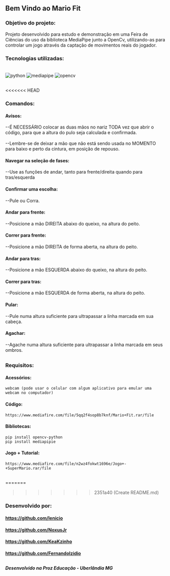 ## Bem Vindo ao Mario Fit

### Objetivo do projeto:

Projeto desenvolvido para estudo e demonstração em uma Feira de Ciências do uso da biblioteca MediaPipe junto a OpenCv, utilizando-as para controlar um jogo através da captação de movimentos reais do jogador.

### Tecnologias utilizadas:

<div style="display: inline_block"><br/> 
    <img align="center" alt="python" src="https://img.shields.io/badge/Python-14354C?style=for-the-badge&logo=python&logoColor=white"/>
    <img align="center" alt="mediapipe" src="https://img.shields.io/badge/Media Pipe-05C?style=for-the-badge&logo=python&logoColor=white"/>
    <img align="center" alt="opencv" src="https://img.shields.io/badge/OpenCv-19C?style=for-the-badge&logo=python&logoColor=white"/>

</div>

##

<<<<<<< HEAD

### Comandos:

#### Avisos:

--É NECESSÁRIO colocar as duas mãos no nariz TODA vez que abrir o código, para que a altura do pulo seja calculada e confirmada.
<br>
<br>
--Lembre-se de deixar a mão que não está sendo usada no MOMENTO para baixo e perto da cintura, em posição de repouso.

#### Navegar na seleção de fases:

--Use as funções de andar, tanto para frente/direita quando para tras/esquerda

#### Confirmar uma escolha:

--Pule ou Corra.

#### Andar para frente:

--Posicione a mão DIREITA abaixo do queixo, na altura do peito.

#### Correr para frente:

--Posicione a mão DIREITA de forma aberta, na altura do peito.

#### Andar para tras:

--Posicione a mão ESQUERDA abaixo do queixo, na altura do peito.

#### Correr para tras:

--Posicione a mão ESQUERDA de forma aberta, na altura do peito.

#### Pular:

--Pule numa altura suficiente para ultrapassar a linha marcada em sua cabeça.

#### Agachar:

--Agache numa altura suficiente para ultrapassar a linha marcada em seus ombros.

##

### Requisitos:

#### Acessórios:

    webcam (pode usar o celular com algum aplicativo para emular uma webcam no computador)

#### Código:

    https://www.mediafire.com/file/5qq2f4sop8b7knf/Mario+Fit.rar/file

#### Bibliotecas:

    pip install opencv-python
    pip install mediapipie

#### Jogo + Tutorial:

    https://www.mediafire.com/file/n2wz4fokwt1696e/Jogo+-+SuperMario.rar/file

##

=======

> > > > > > > 2351a40 (Create README.md)

### Desenvolvido por:

#### https://github.com/lenicio

#### https://github.com/NoxusJr

#### https://github.com/KeaKzinho

#### https://github.com/FernandoIzidio

##

##### Desenvolvido na Proz Educação - Uberlândia MG
